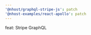 ```yaml
---
'@nhost/graphql-stripe-js': patch
'@nhost-examples/react-apollo': patch
---
```


feat: Stripe GraphQL
